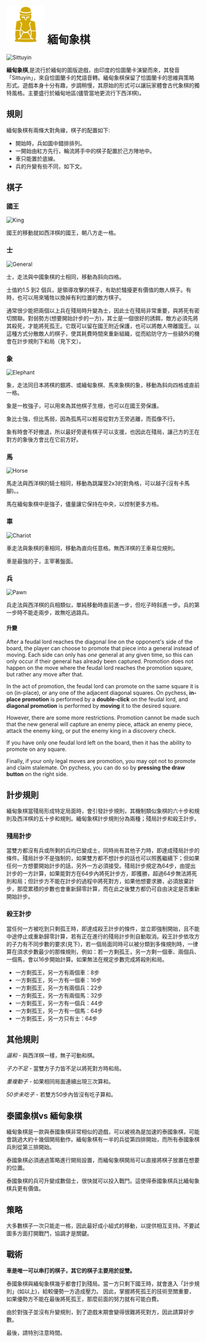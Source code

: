 # ![Sittuyin](https://github.com/gbtami/pychess-variants/blob/master/static/icons/sittuyin.svg) 緬甸象棋

![Sittuyin](https://github.com/gbtami/pychess-variants/blob/master/static/images/SittuyinGuide/Sittuyin.png?raw=true)

**緬甸象棋**,是流行於緬甸的圖版遊戲，由印度的恰圖蘭卡演變而來，其發音「Sittuyin」，來自恰圖蘭卡的梵語音轉。緬甸象棋保留了恰圖蘭卡的思維與策略形式。遊戲本身十分有趣，步調稍慢，其原始的形式可以讓玩家體會古代象棋的獨特風格。主要盛行於緬甸地區(儘管當地更流行下西洋棋)。

## 規則

緬甸象棋有兩條大對角線，棋子的配置如下: 

* 開始時，兵如圖中錯排排列。
* 一開始由紅方先行，輪流將手中的棋子配置於己方陣地中。
* 車只能置於底線。
* 兵的升變有些不同，如下文。

## 棋子

### 國王

![King](https://github.com/gbtami/pychess-variants/blob/master/static/images/SittuyinGuide/King.png?raw=true) 

國王的移動就如西洋棋的國王，朝八方走一格。

### 士

![General](https://github.com/gbtami/pychess-variants/blob/master/static/images/SittuyinGuide/General.png?raw=true)

士，走法與中國象棋的士相同，移動為斜向四格。

士值約1.5 到2 個兵，是領導攻擊的棋子，有助於騷擾更有價值的敵人棋子。有時，也可以用來犧牲以換掉有利位置的敵方棋子。

通常很少能把兩個以上兵在殘局時升變為士，因此士在殘局非常重要，與將死有密切關聯。對弱勢方(想要開始計步的一方)，其士是一個很好的誘餌，敵方必須先將其殺死，才能將死孤王。它既可以留在國王附近保護，也可以將敵人帶離國王。以這種方式分散敵人的棋子，使其耗費時間來重新組織，從而給防守方一些額外的機會在計步規則下和局（見下文）。

### 象

![Elephant](https://github.com/gbtami/pychess-variants/blob/master/static/images/SittuyinGuide/Elephant.png?raw=true)

象，走法同日本將棋的銀將、或緬甸象棋、馬來象棋的象，移動為斜向四格或直前一格。

象是一枚強子，可以用來為其他棋子生根，也可以在國王旁保護。
 
象比士強，但比馬弱，因為孤馬可以輕易從對方王旁逃離，而孤像不行。
 
象有時會不好撤退，所以最好旁邊有棋子可以支援，也因此在殘局，讓己方的王在對方的象後方會比在它前方好。

### 馬

 ![Horse](https://github.com/gbtami/pychess-variants/blob/master/static/images/SittuyinGuide/Horse.png?raw=true)

馬走法與西洋棋的騎士相同，移動為跳躍至2x3的對角格，可以越子(沒有卡馬腳)。。

馬在緬甸象棋中是強子，儘量讓它保持在中央，以控制更多方格。

### 車

 ![Chariot](https://github.com/gbtami/pychess-variants/blob/master/static/images/SittuyinGuide/Chariot.png?raw=true)


車走法與象棋的車相同，移動為直向任意格。無西洋棋的王車易位規則。

車是最強的子，主宰著盤面。


### 兵

![Pawn](https://github.com/gbtami/pychess-variants/blob/master/static/images/SittuyinGuide/Pawn.png?raw=true)

兵走法與西洋棋的兵相類似，單純移動時直前進一步，但吃子時斜進一步。兵的第一步時不能走兩步，故無吃過路兵。

#### 升變
After a feudal lord reaches the diagonal line on the opponent's side of the board, the player can choose to promote that piece into a general instead of moving. Each side can only has *one* general at any given time, so this can only occur if their general has already been captured. Promotion does not happen on the move where the feudal lord reaches the promotion square, but rather any move after that.

In the act of promotion, the feudal lord can promote on the same square it is on (in-place), or any one of the adjacent diagonal squares. On pychess, **in-place promotion** is performed by a **double-click** on the feudal lord, and **diagonal promotion** is performed by **moving** it to the desired square.

However, there are some more restrictions. Promotion cannot be made such that the new general will capture an enemy piece, attack an enemy piece, attack the enemy king, or put the enemy king in a discovery check.

If you have only one feudal lord left on the board, then it has the ability to promote on any square.

Finally, if your only legal moves are promotion, you may opt not to promote and claim stalemate. On pychess, you can do so by **pressing the draw button** on the right side.



## 計步規則

緬甸象棋當殘局形成特定局面時，會引發計步規則，其機制類似象棋的六十步和規則及西洋棋的五十步和規則。緬甸象棋計步規則分為兩種；殘局計步和殺王計步。


### 殘局計步

當雙方都沒有兵或所剩的兵均已變成士，同時尚有其他子力時，即達成殘局計步的條件。殘局計步不是強制的，如果雙方都不想計步的話也可以照舊繼續下；但如果任何一方想要開始計步的話，另外一方必須接受。殘局計步規定為64步，由提出計步的一方計算，如果能對方在64步內將死計步方，即獲勝，超過64步無法將死則和局；但計步方不能在計步的過程中將死對方，如果他想要求勝，必須放棄計步，那麼累積的步數也會重新歸零計算，而在此之後雙方都仍可自由決定是否重新開始計步。

### 殺王計步

當任何一方被吃到只剩孤王時，即達成殺王計步的條件，並立即強制開始，且不能中途停止或重新歸零計算，若有正在進行的殘局計步則自動取消。殺王計步依攻方的子力有不同步數的要求(見下)，若一個局面同時可以被分類到多條規則時，一律算在須求步數最少的那條規則，例如：若一方剩孤王，另一方剩一個車、兩個兵、一個馬，會以16步開始計算。如果無法在規定步數完成將殺則和局。
* 一方剩孤王，另一方有兩個車：8步
* 一方剩孤王，另一方有一個車：16步
* 一方剩孤王，另一方有兩個兵：22步
* 一方剩孤王，另一方有兩個馬：32步
* 一方剩孤王，另一方有一個兵：44步
* 一方剩孤王，另一方有一個馬：64步
* 一方剩孤王，另一方只有士：64步

## 其他規則

*逼和* - 與西洋棋一樣，無子可動和棋。

*子力不足* - 當雙方子力皆不足以將死對方時和局。

*重複動子* - 如果相同局面連續出現三次算和。

*50步未吃子* - 若雙方50步內皆沒有吃子算和。

## 泰國象棋vs 緬甸象棋
 
緬甸象棋是一款與泰國象棋非常相似的遊戲，可以被視為是加速的泰國象棋，可能會跳過大約十幾個開局動作。緬甸象棋有一半的兵從第四排開始，而所有泰國象棋兵則從第三排開始。
 
泰國象棋必須通過策略進行開局設置，而緬甸象棋開局可以直接將棋子放置在想要的位置。
 
泰國象棋的兵可升變成數個士，很快就可以投入戰鬥。這使得泰國象棋兵比緬甸象棋兵更有價值。


 
## 策略

大多數棋子一次只能走一格，因此最好成小組式的移動，以提供相互支持。不要試圖多方面打開戰鬥，協調才是關鍵。

## 戰術
 
**車是唯一可以串打的棋子，其它的棋子主要用於捉雙。**

泰國象棋與緬甸象棋幾乎都會打到殘局。當一方只剩下國王時，就會進入「計步規則」(如以上)，給較優勢一方造成壓力。
因此，掌握將死孤王的技術至關重要，如果優勢方不能在最後將死孤王，那麼前面的努力就有可能白費。

由於對強子並沒有升變規則，到了遊戲末期會變得很難將死對方，因此請算好步數。
 
最後，請特別注意時間。
 
